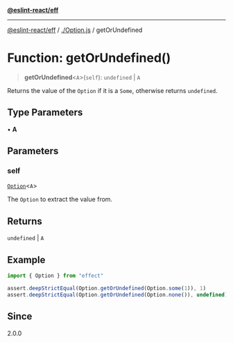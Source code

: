 [**@eslint-react/eff**](../../README.md)

***

[@eslint-react/eff](../../README.md) / [./Option.js](../README.md) / getOrUndefined

# Function: getOrUndefined()

> **getOrUndefined**\<`A`\>(`self`): `undefined` \| `A`

Returns the value of the `Option` if it is a `Some`, otherwise returns `undefined`.

## Type Parameters

• **A**

## Parameters

### self

[`Option`](../type-aliases/Option.md)\<`A`\>

The `Option` to extract the value from.

## Returns

`undefined` \| `A`

## Example

```ts
import { Option } from "effect"

assert.deepStrictEqual(Option.getOrUndefined(Option.some(1)), 1)
assert.deepStrictEqual(Option.getOrUndefined(Option.none()), undefined)
```

## Since

2.0.0
